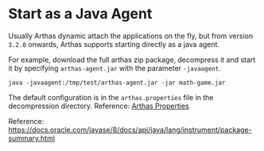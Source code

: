 # Start as a Java Agent

Usually Arthas dynamic attach the applications on the fly, but from version `3.2.0` onwards, Arthas supports starting directly as a java agent.

For example, download the full arthas zip package, decompress it and start it by specifying `arthas-agent.jar` with the parameter `-javaagent`.

```
java -javaagent:/tmp/test/arthas-agent.jar -jar math-game.jar
```

The default configuration is in the `arthas.properties` file in the decompression directory. Reference: [Arthas Properties](arthas-properties.md)

Reference: https://docs.oracle.com/javase/8/docs/api/java/lang/instrument/package-summary.html
